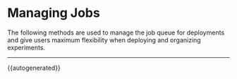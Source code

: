 <h1>Managing Jobs</h1>
The following methods are used to manage the job queue for deployments and give users maximum flexibility when deploying and organizing experiments.

---
{{autogenerated}}

